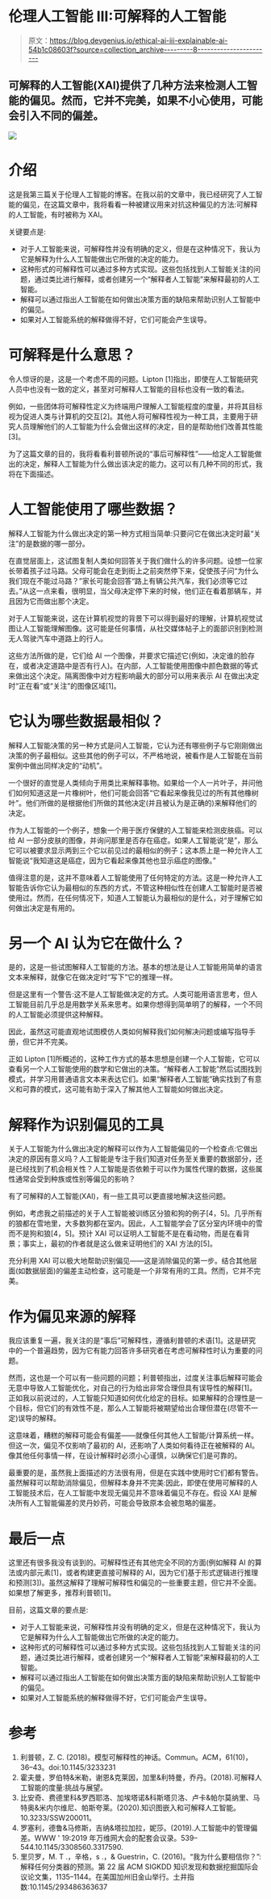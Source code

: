 # 伦理人工智能 III:可解释的人工智能

> 原文：<https://blog.devgenius.io/ethical-ai-iii-explainable-ai-54b1c08603f?source=collection_archive---------8----------------------->

## 可解释的人工智能(XAI)提供了几种方法来检测人工智能的偏见。然而，它并不完美，如果不小心使用，可能会引入不同的偏差。

![](img/67edecf11324f1e23f0c70b52724f39f.png)

# 介绍

这是我第三篇关于伦理人工智能的博客。在我以前的文章中，我已经研究了人工智能的偏见，在这篇文章中，我将看看一种被建议用来对抗这种偏见的方法:可解释的人工智能，有时被称为 XAI。

关键要点是:

*   对于人工智能来说，可解释性并没有明确的定义，但是在这种情况下，我认为它是解释为什么人工智能做出它所做的决定的能力。
*   这种形式的可解释性可以通过多种方式实现。这些包括找到人工智能关注的问题，通过类比进行解释，或者创建另一个“解释者人工智能”来解释最初的人工智能。
*   解释可以通过指出人工智能在如何做出决策方面的缺陷来帮助识别人工智能中的偏见。
*   如果对人工智能系统的解释做得不好，它们可能会产生误导。

# 可解释是什么意思？

令人惊讶的是，这是一个考虑不周的问题。Lipton [1]指出，即使在人工智能研究人员中也没有一致的定义，甚至对可解释人工智能的目标也没有一致的看法。

例如，一些团体将可解释性定义为终端用户理解人工智能程度的度量，并将其目标视为促进人类与计算机的交互[2]。其他人将可解释性视为一种工具，主要用于研究人员理解他们的人工智能为什么会做出这样的决定，目的是帮助他们改善其性能[3]。

为了这篇文章的目的，我将看看利普顿所说的“事后可解释性”——给定人工智能做出的决定，解释人工智能为什么做出该决定的能力。这可以有几种不同的形式，我将在下面描述。

# 人工智能使用了哪些数据？

解释人工智能为什么做出决定的第一种方式相当简单:只要问它在做出决定时最“关注”的是数据的哪一部分。

在直觉层面上，这试图复制人类如何回答关于我们做什么的许多问题。设想一位家长带着孩子过马路。父母可能会在走到街上之前突然停下来，促使孩子问“为什么我们现在不能过马路？”家长可能会回答“路上有辆公共汽车，我们必须等它过去。”从这一点来看，很明显，当父母决定停下来的时候，他们正在看着那辆车，并且因为它而做出那个决定。

对于人工智能来说，这在计算机视觉的背景下可以得到最好的理解，计算机视觉试图让人工智能理解图像。这可能是任何事情，从社交媒体帖子上的面部识别到检测无人驾驶汽车中道路上的行人。

这些方法所做的是，它们给 AI 一个图像，并要求它描述它(例如，决定谁的脸存在，或者决定道路中是否有行人)。在内部，人工智能使用图像中颜色数据的等式来做出这个决定。隔离图像中对方程影响最大的部分可以用来表示 AI 在做出决定时“正在看”或“关注”的图像区域[1]。

# 它认为哪些数据最相似？

解释人工智能决策的另一种方式是问人工智能，它认为还有哪些例子与它刚刚做出决策的例子最相似。这些其他的例子可以，不严格地说，被看作是人工智能在当前案例中做出同样决定的“动机”。

一个很好的直觉是人类倾向于用类比来解释事物。如果给一个人一片叶子，并问他们如何知道这是一片橡树叶，他们可能会回答“它看起来像我见过的所有其他橡树叶”。他们所做的是根据他们所做的其他决定(并且被认为是正确的)来解释他们的决定。

作为人工智能的一个例子，想象一个用于医疗保健的人工智能来检测皮肤癌。可以给 AI 一部分皮肤的图像，并询问那里是否存在癌症。如果人工智能说“是”，那么它可以被要求显示两到三个它以前见过的最相似的例子；这本质上是一种允许人工智能说“我知道这是癌症，因为它看起来像其他也显示癌症的图像。”

值得注意的是，这并不意味着人工智能使用了任何特定的方法。这是一种允许人工智能告诉你它认为最相似的东西的方式，不管这种相似性在创建人工智能时是否被使用过。然而，在任何情况下，知道人工智能认为最相似的是什么，对于理解它如何做出决定是有用的。

# 另一个 AI 认为它在做什么？

是的，这是一些试图解释人工智能的方法。基本的想法是让人工智能用简单的语言文本来解释，就像它在做决定时“写下”它的推理一样。

但是这里有一个警告:这不是人工智能做决定的方式。人类可能用语言思考，但人工智能目前几乎总是用数学关系来思考。如果你想得到简单明了的解释，一个不同的人工智能必须提供这种解释。

因此，虽然这可能直观地试图模仿人类如何解释我们如何解决问题或编写指导手册，但它并不完美。

正如 Lipton [1]所概述的，这种工作方式的基本思想是创建一个人工智能，它可以查看另一个人工智能使用的数学和它做出的决策。“解释者人工智能”然后试图找到模式，并学习用普通语言文本来表达它们。如果“解释者人工智能”确实找到了有意义和可靠的模式，这可能有助于深入了解其他人工智能如何做出决定。

# 解释作为识别偏见的工具

关于人工智能为什么做出决定的解释可以作为人工智能偏见的一个检查点:它做出决定的原因有意义吗？人工智能是专注于我们知道对任务至关重要的数据部分，还是已经找到了机会相关性？人工智能是否依赖于可以作为属性代理的数据，这些属性通常会受到种族或性别等偏见的影响？

有了可解释的人工智能(XAI)，有一些工具可以更直接地解决这些问题。

例如，考虑我之前描述的关于人工智能被训练区分狼和狗的例子[4，5]。几乎所有的狼都在雪地里，大多数狗都在室内。因此，人工智能学会了区分室内环境中的雪而不是狗和狼[4，5]。预计 XAI 可以证明人工智能不是在看动物，而是在看背景；事实上，最初的作者就是这么做来证明他们的 XAI 方法的[5]。

充分利用 XAI 可以极大地帮助识别偏见——这是消除偏见的第一步。结合其他层面(如数据层面)的偏差主动检查，这可能是一个非常有用的工具。然而，它并不完美。

# 作为偏见来源的解释

我应该重复一遍，我关注的是“事后”可解释性，遵循利普顿的术语[1]。这是研究中的一个普遍趋势，因为它有能力回答许多研究者在考虑可解释性时认为重要的问题。

然而，这也是一个可以有一些问题的问题；利普顿指出，过度关注事后解释可能会无意中导致人工智能优化，对自己的行为给出非常合理但具有误导性的解释[1]。正如我以前说过的，人工智能只知道如何优化给定的目标。如果解释的合理性是一个目标，但它们的有效性不是，那么人工智能将被期望给出合理但潜在(尽管不一定)误导的解释。

这意味着，糟糕的解释可能会有偏差——就像任何其他人工智能/计算系统一样。但这一次，偏见不仅影响了最初的 AI，还影响了人类如何看待正在被解释的 AI。像其他任何事情一样，在设计解释时必须小心谨慎，以确保它们是可靠的。

最重要的是，虽然我上面描述的方法很有用，但是在实践中使用时它们都有警告。虽然解释可以帮助消除偏见，但解释本身并不完美:因此，即使在使用可解释的人工智能技术后，在人工智能中发现无偏见并不意味着偏见不存在。假设 XAI 是解决所有人工智能偏差的灵丹妙药，可能会导致原本会被忽略的偏差。

# 最后一点

这里还有很多我没有谈到的。可解释性还有其他完全不同的方面(例如解释 AI 的算法或内部元素[1]，或者构建更直接可解释的 AI，因为它们基于形式逻辑进行推理和预测[3])。虽然这解释了理解可解释性和偏见的一些重要主题，但它并不全面。如果想了解更多，推荐利普顿[1]。

目前，这篇文章的要点是:

*   对于人工智能来说，可解释性并没有明确的定义，但是在这种情况下，我认为它是解释为什么人工智能做出它所做的决定的能力。
*   这种形式的可解释性可以通过多种方式实现。这些包括找到人工智能关注的问题，通过类比进行解释，或者创建另一个“解释者人工智能”来解释最初的人工智能。
*   解释可以通过指出人工智能在如何做出决策方面的缺陷来帮助识别人工智能中的偏见。
*   如果对人工智能系统的解释做得不好，它们可能会产生误导。

# 参考

1.  利普顿，Z. C. (2018)。模型可解释性的神话。Commun。ACM，61(10)，36–43。doi:10.1145/3233231
2.  霍夫曼，罗伯特&米勒，谢恩&克莱因，加里&利特曼，乔丹。(2018).可解释人工智能的度量:挑战与展望。
3.  比安奇、费德里科&罗西耶洛、加埃塔诺&科斯塔贝洛、卢卡&帕尔莫纳里、马特奥&米内尔维尼、帕斯夸莱。(2020).知识图嵌入和可解释人工智能。10.3233/SSW200011。
4.  罗塞利，德鲁&马修斯，吉纳&塔拉加拉，妮莎。(2019).人工智能中的管理偏差。WWW ' 19:2019 年万维网大会的配套会议录。539–544.10.1145/3308560.3317590.
5.  里贝罗，M. T .，辛格，s .，& Guestrin，C. (2016)。“我为什么要相信你？”:解释任何分类器的预测。第 22 届 ACM SIGKDD 知识发现和数据挖掘国际会议论文集，1135–1144。在美国加州旧金山举行。土井指数:10.1145/293486363637